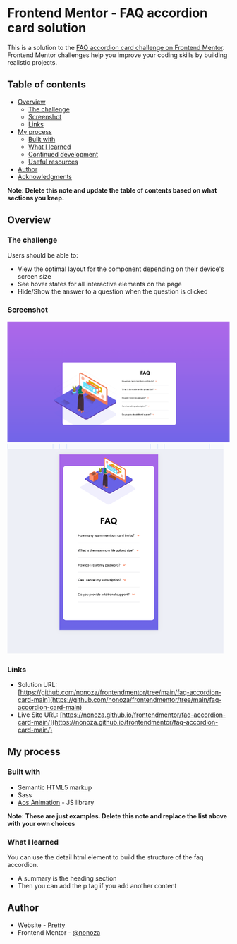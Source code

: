 # Frontend Mentor - FAQ accordion card solution

This is a solution to the [FAQ accordion card challenge on Frontend Mentor](https://www.frontendmentor.io/challenges/faq-accordion-card-XlyjD0Oam). Frontend Mentor challenges help you improve your coding skills by building realistic projects. 

## Table of contents

- [Overview](#overview)
  - [The challenge](#the-challenge)
  - [Screenshot](#screenshot)
  - [Links](#links)
- [My process](#my-process)
  - [Built with](#built-with)
  - [What I learned](#what-i-learned)
  - [Continued development](#continued-development)
  - [Useful resources](#useful-resources)
- [Author](#author)
- [Acknowledgments](#acknowledgments)

**Note: Delete this note and update the table of contents based on what sections you keep.**

## Overview

### The challenge

Users should be able to:

- View the optimal layout for the component depending on their device's screen size
- See hover states for all interactive elements on the page
- Hide/Show the answer to a question when the question is clicked

### Screenshot

![](./images/desktop.png)
![](./design/mobile.png)



### Links

- Solution URL: [https://github.com/nonoza/frontendmentor/tree/main/faq-accordion-card-main](https://github.com/nonoza/frontendmentor/tree/main/faq-accordion-card-main)
- Live Site URL: [https://nonoza.github.io/frontendmentor/faq-accordion-card-main/](https://nonoza.github.io/frontendmentor/faq-accordion-card-main/)

## My process

### Built with

- Semantic HTML5 markup
- Sass
- [Aos Animation](https://michalsnik.github.io/aos/) - JS library


**Note: These are just examples. Delete this note and replace the list above with your own choices**

### What I learned

You can use the detail html element to build the structure of the faq accordion.
  - A summary is the heading section
  - Then you can add the p tag if you add another content


## Author

- Website - [Pretty](https://prettynkunene.co.za/)
- Frontend Mentor - [@nonoza](https://www.frontendmentor.io/profile/nonoza)



